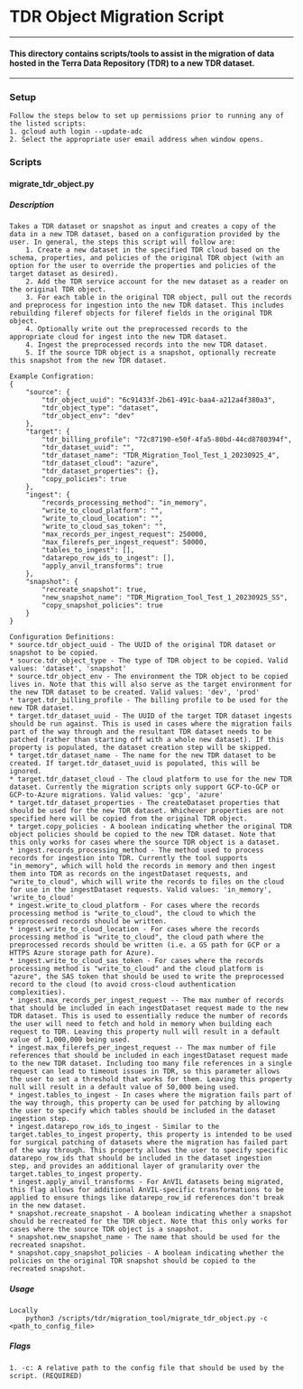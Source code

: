 # TDR Object Migration Script

------------------------
#### This directory contains scripts/tools to assist in the migration of data hosted in the Terra Data Repository (TDR) to a new TDR dataset.
------------------------

### Setup
    Follow the steps below to set up permissions prior to running any of the listed scripts:
    1. gcloud auth login --update-adc
    2. Select the appropriate user email address when window opens.

### Scripts

#### **migrate_tdr_object.py**
##### Description
    Takes a TDR dataset or snapshot as input and creates a copy of the data in a new TDR dataset, based on a configuration provided by the user. In general, the steps this script will follow are:
        1. Create a new dataset in the specified TDR cloud based on the schema, properties, and policies of the original TDR object (with an option for the user to override the properties and policies of the target dataset as desired).
        2. Add the TDR service account for the new dataset as a reader on the original TDR object. 
        3. For each table in the original TDR object, pull out the records and preprocess for ingestion into the new TDR dataset. This includes rebuilding fileref objects for fileref fields in the original TDR object. 
        4. Optionally write out the preprocessed records to the appropriate cloud for ingest into the new TDR dataset. 
        4. Ingest the preprocessed records into the new TDR dataset. 
        5. If the source TDR object is a snapshot, optionally recreate this snapshot from the new TDR dataset. 

    Example Configration:
    {
        "source": {
            "tdr_object_uuid": "6c91433f-2b61-491c-baa4-a212a4f380a3",
            "tdr_object_type": "dataset",
            "tdr_object_env": "dev"
        },
        "target": {
            "tdr_billing_profile": "72c87190-e50f-4fa5-80bd-44cd8780394f",
            "tdr_dataset_uuid": "",
            "tdr_dataset_name": "TDR_Migration_Tool_Test_1_20230925_4",
            "tdr_dataset_cloud": "azure",
            "tdr_dataset_properties": {},
            "copy_policies": true
        },
        "ingest": {
            "records_processing_method": "in_memory", 
            "write_to_cloud_platform": "",
            "write_to_cloud_location": "",
            "write_to_cloud_sas_token": "",
            "max_records_per_ingest_request": 250000,
            "max_filerefs_per_ingest_request": 50000,
            "tables_to_ingest": [],
            "datarepo_row_ids_to_ingest": [],
            "apply_anvil_transforms": true
        },
        "snapshot": {
            "recreate_snapshot": true,
            "new_snapshot_name": "TDR_Migration_Tool_Test_1_20230925_SS",
            "copy_snapshot_policies": true
        }
    }

    Configuration Definitions:
    * source.tdr_object_uuid - The UUID of the original TDR dataset or snapshot to be copied. 
    * source.tdr_object_type - The type of TDR object to be copied. Valid values: 'dataset', 'snapshot'
    * source.tdr_object_env - The environment the TDR object to be copied lives in. Note that this will also serve as the target environment for the new TDR dataset to be created. Valid values: 'dev', 'prod'
    * target.tdr_billing_profile - The billing profile to be used for the new TDR dataset.
    * target.tdr_dataset_uuid - The UUID of the target TDR dataset ingests should be run against. This is used in cases where the migration fails part of the way through and the resultant TDR dataset needs to be patched (rather than starting off with a whole new dataset). If this property is populated, the dataset creation step will be skipped. 
    * target.tdr_dataset_name - The name for the new TDR dataset to be created. If target.tdr_dataset_uuid is populated, this will be ignored.
    * target.tdr_dataset_cloud - The cloud platform to use for the new TDR dataset. Currently the migration scripts only support GCP-to-GCP or GCP-to-Azure migrations. Valid values: 'gcp', 'azure'
    * target.tdr_dataset_properties - The createDataset properties that should be used for the new TDR dataset. Whichever properties are not specified here will be copied from the original TDR object. 
    * target.copy_policies - A boolean indicating whether the original TDR object policies should be copied to the new TDR dataset. Note that this only works for cases where the source TDR object is a dataset.
    * ingest.records_processing_method - The method used to process records for ingestion into TDR. Currently the tool supports "in_memory", which will hold the records in memory and then ingest them into TDR as records on the ingestDataset requests, and "write_to_cloud", which will write the records to files on the cloud for use in the ingestDataset requests. Valid values: 'in_memory', 'write_to_cloud'
    * ingest.write_to_cloud_platform - For cases where the records processing method is "write_to_cloud", the cloud to which the preprocessed records should be written.
    * ingest.write_to_cloud_location - For cases where the records processing method is "write_to_cloud", the cloud path where the preprocessed records should be written (i.e. a GS path for GCP or a HTTPS Azure storage path for Azure).
    * ingest.write_to_cloud_sas_token - For cases where the records processing method is "write_to_cloud" and the cloud platform is "azure", the SAS token that should be used to write the preprocessed record to the cloud (to avoid cross-cloud authentication complexities).
    * ingest.max_records_per_ingest_request -- The max number of records that should be included in each ingestDataset request made to the new TDR dataset. This is used to essentially reduce the number of records the user will need to fetch and hold in memory when building each request to TDR. Leaving this property null will result in a default value of 1,000,000 being used.
    * ingest.max_filerefs_per_ingest_request -- The max number of file references that should be included in each ingestDataset request made to the new TDR dataset. Including too many file references in a single request can lead to timeout issues in TDR, so this parameter allows the user to set a threshold that works for them. Leaving this property null will result in a default value of 50,000 being used.
    * ingest.tables_to_ingest - In cases where the migration fails part of the way through, this property can be used for patching by allowing the user to specify which tables should be included in the dataset ingestion step. 
    * ingest.datarepo_row_ids_to_ingest - Similar to the target.tables_to_ingest property, this property is intended to be used for surgical patching of datasets where the migration has failed part of the way through. This property allows the user to specify specific datarepo_row_ids that should be included in the dataset ingestion step, and provides an additional layer of granularity over the target.tables_to_ingest property. 
    * ingest.apply_anvil_transforms - For AnVIL datasets being migrated, this flag allows for additional AnVIL-specific transformations to be applied to ensure things like datarepo_row_id references don't break in the new dataset.
    * snapshot.recreate_snapshot - A boolean indicating whether a snapshot should be recreated for the TDR object. Note that this only works for cases where the source TDR object is a snapshot. 
    * snapshot.new_snapshot_name - The name that should be used for the recreated snapshot. 
    * snapshot.copy_snapshot_policies - A boolean indicating whether the policies on the original TDR snapshot should be copied to the recreated snapshot.

##### Usage
    Locally
        python3 /scripts/tdr/migration_tool/migrate_tdr_object.py -c <path_to_config_file>

##### Flags
    1. -c: A relative path to the config file that should be used by the script. (REQUIRED)
